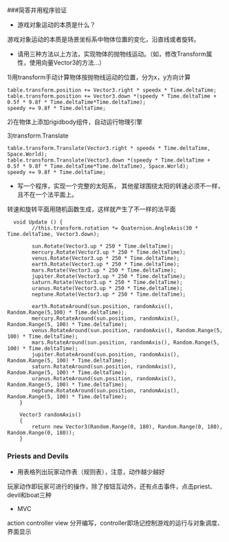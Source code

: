###简答并用程序验证

* 游戏对象运动的本质是什么？

游戏对象运动的本质是场景坐标系中物体位置的变化，沿直线或者旋转。

* 请用三种方法以上方法，实现物体的抛物线运动。（如，修改Transform属性，使用向量Vector3的方法…）

1)用transform手动计算物体按抛物线运动的位置，分为x，y方向计算

```
table.transform.position += Vector3.right * speedx * Time.deltaTime;
table.transform.position += Vector3.down *(speedy * Time.deltaTime + 0.5f * 9.8f * Time.deltaTime*Time.deltaTime);
speedy += 9.8f * Time.deltaTime;
```

2)在物体上添加rigidbody组件，自动运行物理引擎

3)transform.Translate

```
table.transform.Translate(Vector3.right * speedx * Time.deltaTime, Space.World);
table.transform.Translate(Vector3.down *(speedy * Time.deltaTime + 0.5f * 9.8f * Time.deltaTime*Time.deltaTime), Space.World);
speedy += 9.8f * Time.deltaTime;
```

* 写一个程序，实现一个完整的太阳系， 其他星球围绕太阳的转速必须不一样，且不在一个法平面上。

转速和旋转平面用随机函数生成，这样就产生了不一样的法平面
```
  void Update () {
        //this.transform.rotation *= Quaternion.AngleAxis(30 * Time.deltaTime, Vector3.down);
        
        sun.Rotate(Vector3.up * 250 * Time.deltaTime);
        mercury.Rotate(Vector3.up * 250 * Time.deltaTime);
        venus.Rotate(Vector3.up * 250 * Time.deltaTime);
        earth.Rotate(Vector3.up * 250 * Time.deltaTime);
        mars.Rotate(Vector3.up * 250 * Time.deltaTime);
        jupiter.Rotate(Vector3.up * 250 * Time.deltaTime);
        saturn.Rotate(Vector3.up * 250 * Time.deltaTime);
        uranus.Rotate(Vector3.up * 250 * Time.deltaTime);
        neptune.Rotate(Vector3.up * 250 * Time.deltaTime);
        
        earth.RotateAround(sun.position, randomAxis(), Random.Range(5,100) * Time.deltaTime);
        mercury.RotateAround(sun.position, randomAxis(), Random.Range(5, 100) * Time.deltaTime);
        venus.RotateAround(sun.position, randomAxis(), Random.Range(5, 100) * Time.deltaTime);
        mars.RotateAround(sun.position, randomAxis(), Random.Range(5, 100) * Time.deltaTime);
        jupiter.RotateAround(sun.position, randomAxis(), Random.Range(5, 100) * Time.deltaTime);
        saturn.RotateAround(sun.position, randomAxis(), Random.Range(5, 100) * Time.deltaTime);
        uranus.RotateAround(sun.position, randomAxis(), Random.Range(5, 100) * Time.deltaTime);
        neptune.RotateAround(sun.position, randomAxis(), Random.Range(5, 100) * Time.deltaTime);
    }

    Vector3 randomAxis()
    {
        return new Vector3(Random.Range(0, 180), Random.Range(0, 180), Random.Range(0, 180));
    }
```

### Priests and Devils

* 用表格列出玩家动作表（规则表），注意，动作越少越好

玩家动作即玩家可进行的操作，除了按钮互动外，还有点击事件，点击priest、devil和boat三种

* MVC

action controller view 分开编写，controller即场记控制游戏的运行与对象调度、界面显示

